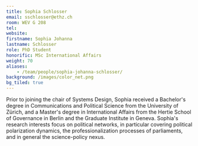 ```yaml
---
title: Sophia Schlosser
email: sschlosser@ethz.ch
room: WEV G 208
tel:
website:
firstname: Sophia Johanna
lastname: Schlosser
role: PhD Student
honorific: MSc International Affairs
weight: 70
aliases:
    - /team/people/sophia-johanna-schlosser/
background: /images/color_net.png
bg_tiled: true
---
```


Prior to joining the chair of Systems Design, Sophia received a Bachelor's degree in Communications and Political Science from the University of Zürich, and a Master's degree in International Affairs from the Hertie School of Governance in Berlin and the Graduate Institute in Geneva.
Sophia's research interests focus on political networks, in particular covering political polarization dynamics, the professionalization processes of parliaments, and in general the science-policy nexus.
